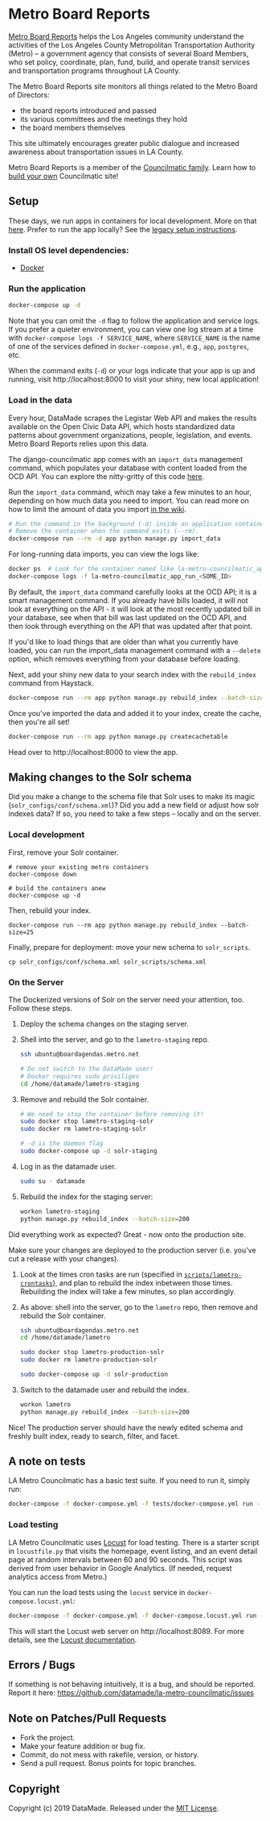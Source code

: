 # Metro Board Reports

[Metro Board Reports](https://boardagendas.metro.net/) helps the Los Angeles community understand the activities of the Los Angeles County Metropolitan Transportation Authority (Metro) – a government agency that consists of several Board Members, who set policy, coordinate, plan, fund, build, and operate transit services and transportation programs throughout LA County.

The Metro Board Reports site monitors all things related to the Metro Board of Directors:

* the board reports introduced and passed
* its various committees and the meetings they hold
* the board members themselves

This site ultimately encourages greater public dialogue and increased awareness about transportation issues in LA County.

Metro Board Reports is a member of the [Councilmatic family](https://www.councilmatic.org/). Learn how to [build your own](https://github.com/datamade/councilmatic-starter-template) Councilmatic site!

## Setup

These days, we run apps in containers for local development. More on that [here](https://github.com/datamade/how-to/blob/master/docker/local-development.md). Prefer to run the app locally? See the [legacy setup instructions](https://github.com/datamade/la-metro-councilmatic/blob/b8bc14f6d90f1b05e24b5076b1bfcd5e0d37527a/README.md).

### Install OS level dependencies:

* [Docker](https://www.docker.com/get-started)

### Run the application

```bash
docker-compose up -d
```

Note that you can omit the `-d` flag to follow the application and service logs. If you prefer a quieter environment, you can view one log stream at a time with `docker-compose logs -f SERVICE_NAME`, where `SERVICE_NAME` is the name of one of the services defined in `docker-compose.yml`, e.g., `app`, `postgres`, etc.

When the command exits (`-d`) or your logs indicate that your app is up and running, visit http://localhost:8000 to visit your shiny, new local application!

### Load in the data

Every hour, DataMade scrapes the Legistar Web API and makes the results available on the Open Civic Data API, which hosts standardized data patterns about government organizations, people, legislation, and events. Metro Board Reports relies upon this data.

The django-councilmatic app comes with an `import_data` management command, which populates your database with content loaded from the OCD API. You can explore the nitty-gritty of this code [here](https://github.com/datamade/django-councilmatic/blob/master/councilmatic_core/management/commands/import_data.py).

Run the `import_data` command, which may take a few minutes to an hour, depending on how much data you need to import. You can read more on how to limit the amount of data you import [in the wiki](https://github.com/datamade/la-metro-councilmatic/wiki/Commands-to-know#importing-data-to-councilmatic).

```bash
# Run the command in the background (-d) inside an application container.
# Remove the container when the command exits (--rm).
docker-compose run --rm -d app python manage.py import_data
```

For long-running data imports, you can view the logs like:

```bash
docker ps  # Look for the container named like la-metro-councilmatic_app_run_<SOME_ID>
docker-compose logs -f la-metro-councilmatic_app_run_<SOME_ID>
```

By default, the `import_data` command carefully looks at the OCD API; it is a smart management command. If you already have bills loaded, it will not look at everything on the API - it will look at the most recently updated bill in your database, see when that bill was last updated on the OCD API, and then look through everything on the API that was updated after that point.

If you'd like to load things that are older than what you currently have loaded, you can run the import_data management command with a `--delete` option, which removes everything from your database before loading.

Next, add your shiny new data to your search index with the `rebuild_index` command from Haystack.

```bash
docker-compose run --rm app python manage.py rebuild_index --batch-size=25
```

Once you've imported the data and added it to your index, create the cache, then you're all set!

```bash
docker-compose run --rm app python manage.py createcachetable
```

Head over to http://localhost:8000 to view the app.

## Making changes to the Solr schema

Did you make a change to the schema file that Solr uses to make its magic (`solr_configs/conf/schema.xml`)? Did you add a new field or adjust how solr indexes data? If so, you need to take a few steps – locally and on the server.

### Local development

First, remove your Solr container.

```
# remove your existing metro containers
docker-compose down

# build the containers anew
docker-compose up -d
```

Then, rebuild your index.

```
docker-compose run --rm app python manage.py rebuild_index --batch-size=25
```

Finally, prepare for deployment: move your new schema to `solr_scripts`.

```
cp solr_configs/conf/schema.xml solr_scripts/schema.xml
```

### On the Server

The Dockerized versions of Solr on the server need your attention, too. Follow these steps.

1. Deploy the schema changes on the staging server.

2. Shell into the server, and go to the `lametro-staging` repo.
    ```bash
    ssh ubuntu@boardagendas.metro.net

    # Do not switch to the DataMade user!
    # Docker requires sudo priviliges
    cd /home/datamade/lametro-staging
    ```

3. Remove and rebuild the Solr container.
    ```bash
    # We need to stop the container before removing it!
    sudo docker stop lametro-staging-solr
    sudo docker rm lametro-staging-solr

    # -d is the daemon flag
    sudo docker-compose up -d solr-staging
    ```

4. Log in as the datamade user.
    ```bash
    sudo su - datamade
    ```

5. Rebuild the index for the staging server:
    ```bash
    workon lametro-staging
    python manage.py rebuild_index --batch-size=200
    ```

Did everything work as expected? Great - now onto the production site.

Make sure your changes are deployed to the production server (i.e. you've cut a release with your changes).

1. Look at the times cron tasks are run (specified in [`scripts/lametro-crontasks`](https://github.com/datamade/la-metro-councilmatic/blob/master/scripts/lametro-crontasks)), and plan to rebuild the index inbetween those times. Rebuilding the index will take a few minutes, so plan accordingly.

2. As above: shell into the server, go to the `lametro` repo, then remove and rebuild the Solr container.
    ```bash
    ssh ubuntu@boardagendas.metro.net
    cd /home/datamade/lametro

    sudo docker stop lametro-production-solr
    sudo docker rm lametro-production-solr

    sudo docker-compose up -d solr-production
    ```

3. Switch to the datamade user and rebuild the index.
    ```bash
    workon lametro
    python manage.py rebuild_index --batch-size=200
    ```

Nice! The production server should have the newly edited schema and freshly built index, ready to search, filter, and facet.

## A note on tests

LA Metro Councilmatic has a basic test suite. If you need to run it, simply run:

```bash
docker-compose -f docker-compose.yml -f tests/docker-compose.yml run --rm app
```

### Load testing

LA Metro Councilmatic uses [Locust](https://docs.locust.io/en/stable/) for load
testing. There is a starter script in `locustfile.py` that visits the homepage,
event listing, and an event detail page at random intervals between 60 and 90
seconds. This script was derived from user behavior in Google Analytics.
(If needed, request analytics access from Metro.)

You can run the load tests using the `locust` service in `docker-compose.locust.yml`:

```bash
docker-compose -f docker-compose.yml -f docker-compose.locust.yml run --service-ports --rm locust
```

This will start the Locust web server on http://localhost:8089. For more details,
see the [Locust documentation](https://docs.locust.io/en/stable/).

## Errors / Bugs

If something is not behaving intuitively, it is a bug, and should be reported.
Report it here: https://github.com/datamade/la-metro-councilmatic/issues

## Note on Patches/Pull Requests

* Fork the project.
* Make your feature addition or bug fix.
* Commit, do not mess with rakefile, version, or history.
* Send a pull request. Bonus points for topic branches.

## Copyright

Copyright (c) 2019 DataMade. Released under the [MIT License](https://github.com/datamade/la-metro-councilmatic/blob/master/LICENSE).
